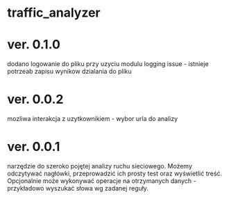 # traffic_analyzer

# ver. 0.1.0

dodano logowanie do pliku przy uzyciu modulu logging
issue - istnieje potrzeab zapisu wynikow dzialania do pliku

# ver. 0.0.2

mozliwa interakcja z uzytkownikiem - wybor urla do analizy

# ver. 0.0.1

narzędzie do szeroko pojętej analizy ruchu sieciowego.
Możemy odczytywać nagłówki, przeprowadzić ich prosty test oraz wyświetlić treść.
Opcjonalnie może wykonywać operacje na otrzymanych danych - przykładowo wyszukać słowa wg zadanej reguły.